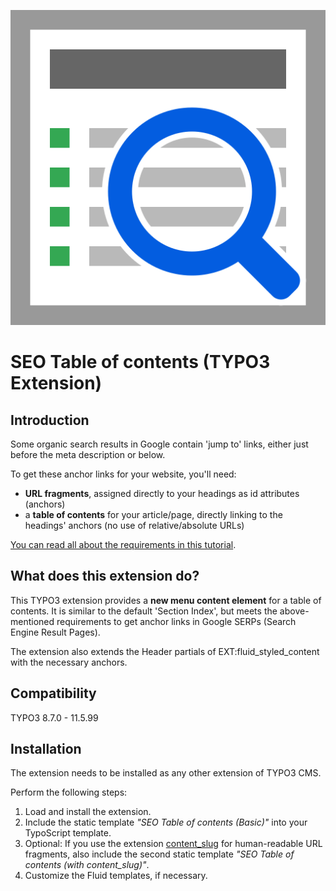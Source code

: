 ![Extension icon](Resources/Public/Icons/Extension.svg)

# SEO Table of contents (TYPO3 Extension)


## Introduction

Some organic search results in Google contain 'jump to' links, either just before the meta description or below.

To get these anchor links for your website, you'll need:

- **URL fragments**, assigned directly to your headings as id attributes (anchors)
- a **table of contents** for your article/page, directly linking to the headings' anchors (no use of relative/absolute URLs)

[You can read all about the requirements in this tutorial](https://www.sebkln.de/en/tutorials/seo-jump-links/).


## What does this extension do?

This TYPO3 extension provides a **new menu content element** for a table of contents. It is similar to the default 'Section Index',
but meets the above-mentioned requirements to get anchor links in Google SERPs (Search Engine Result Pages).

The extension also extends the Header partials of EXT:fluid_styled_content with the necessary anchors.


## Compatibility

TYPO3 8.7.0 - 11.5.99


## Installation

The extension needs to be installed as any other extension of TYPO3 CMS.

Perform the following steps:

1. Load and install the extension.
2. Include the static template *"SEO Table of contents (Basic)"* into your TypoScript template.
3. Optional: If you use the extension [content_slug](https://extensions.typo3.org/extension/content_slug) for human-readable URL fragments, also include the second static template *"SEO Table of contents (with content_slug)"*.
4. Customize the Fluid templates, if necessary.

